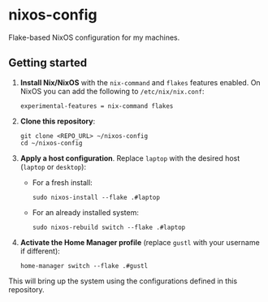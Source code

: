 # nixos-config

Flake-based NixOS configuration for my machines.

## Getting started

1. **Install Nix/NixOS** with the `nix-command` and `flakes` features enabled. On NixOS you can add the following to `/etc/nix/nix.conf`:
   
   ```
   experimental-features = nix-command flakes
   ```

2. **Clone this repository**:
   
   ```
   git clone <REPO_URL> ~/nixos-config
   cd ~/nixos-config
   ```

3. **Apply a host configuration**. Replace `laptop` with the desired host (`laptop` or `desktop`):
   
   - For a fresh install:
     
     ```
     sudo nixos-install --flake .#laptop
     ```
   - For an already installed system:
     
     ```
     sudo nixos-rebuild switch --flake .#laptop
     ```

4. **Activate the Home Manager profile** (replace `gustl` with your username if different):
   
   ```
   home-manager switch --flake .#gustl
   ```

This will bring up the system using the configurations defined in this repository.
